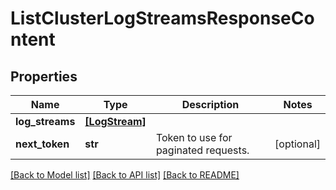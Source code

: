 # ListClusterLogStreamsResponseContent


## Properties
Name | Type | Description | Notes
------------ | ------------- | ------------- | -------------
**log_streams** | [**[LogStream]**](LogStream.md) |  | 
**next_token** | **str** | Token to use for paginated requests. | [optional] 

[[Back to Model list]](../README.md#documentation-for-models) [[Back to API list]](../README.md#documentation-for-api-endpoints) [[Back to README]](../README.md)


